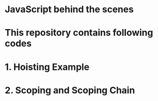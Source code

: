 # JavaScript behind the scenes

# This repository contains following codes 
# 1. Hoisting Example
# 2. Scoping and Scoping Chain
    
